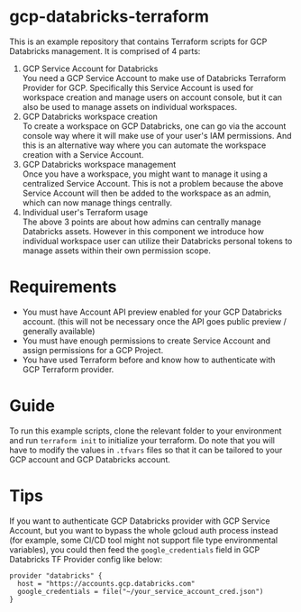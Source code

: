 # gcp-databricks-terraform
This is an example repository that contains Terraform scripts for GCP Databricks management. It is comprised of 4 parts:
1. GCP Service Account for Databricks  
You need a GCP Service Account to make use of Databricks Terraform Provider for GCP. Specifically this Service Account is used for workspace creation 
and manage users on account console, but it can also be used to manage assets on individual workspaces.
2. GCP Databricks workspace creation  
To create a workspace on GCP Databricks, one can go via the account console way where it will make use of your user's IAM permissions. And this is an
alternative way where you can automate the workspace creation with a Service Account.
3. GCP Databricks workspace management  
Once you have a workspace, you might want to manage it using a centralized Service Account. This is not a problem because the above Service Account will 
then be added to the workspace as an admin, which can now manage things centrally.
4. Individual user's Terraform usage  
The above 3 points are about how admins can centrally manage Databricks assets. However in this component we introduce how individual workspace user can 
utilize their Databricks personal tokens to manage assets within their own permission scope.

# Requirements
- You must have Account API preview enabled for your GCP Databricks account. (this will not be necessary once the API goes public preview / generally available)
- You must have enough permissions to create Service Account and assign permissions for a GCP Project.
- You have used Terraform before and know how to authenticate with GCP Terraform provider. 

# Guide
To run this example scripts, clone the relevant folder to your environment and run `terraform init` to initialize your terraform. Do note that you will have to modify the values in `.tfvars` files so that it can be tailored to your GCP account and GCP Databricks account.

# Tips
If you want to authenticate GCP Databricks provider with GCP Service Account, but you want to bypass the whole gcloud auth process instead (for example, some CI/CD tool might not support file type environmental variables), you could then feed the `google_credentials` field in GCP Databricks TF Provider config like below:

```
provider "databricks" {
  host = "https://accounts.gcp.databricks.com"
  google_credentials = file("~/your_service_account_cred.json")
}
```
